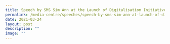 ```yaml
---
title: Speech by SMS Sim Ann at the Launch of Digitalisation Initiatives in Chinatown
permalink: /media-centre/speeches/speech-by-sms-sim-ann-at-launch-of-digitalisation-initiatives-in-chinatown/
date: 2021-03-24
layout: post
description: ""
image: ""
---
```

